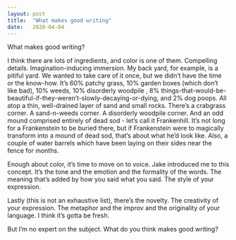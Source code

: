 ```yaml
---
layout: post
title:  "What makes good writing"
date:   2020-04-04
---
```

What makes good writing?

I think there are lots of ingredients, and color is one of them. Compelling details. Imagination-inducing immersion. My back yard, for example, is a pitiful yard. We wanted to take care of it once, but we didn’t have the time or the know-how. It’s 60% patchy grass, 10% garden boxes (which don’t like bad), 10% weeds, 10% disorderly woodpile , 8% things-that-would-be-beautiful-if-they-weren’t-slowly-decaying-or-dying, and 2% dog poops. All atop a thin, well-drained layer of sand and small rocks. There’s a crabgrass corner. A sand-n-weeds corner. A disorderly woodpile corner. And an odd mound comprised entirely of dead sod - let’s call it Frankenhill. It’s not long for a Frankenstein to be buried there, but if Frankenstein were to magically transform into a mound of dead sod, that’s about what he’d look like. Also, a couple of water barrels which have been laying on their sides near the fence for months.

Enough about color, it’s time to move on to voice. Jake introduced me to this concept. It’s the tone and the emotion and the formality of the words. The meaning that’s added by how you said what you said. The style of your expression.

Lastly (this is not an exhaustive list), there’s the novelty. The creativity of your expression. The metaphor and the improv and the originality of your language. I think it’s gotta be fresh.

But I’m no expert on the subject. What do you think makes good writing?